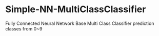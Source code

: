 # Simple-NN-MultiClassClassifier
Fully Connected Neural Network Base Multi Class Classifier prediction classes from 0~9  

